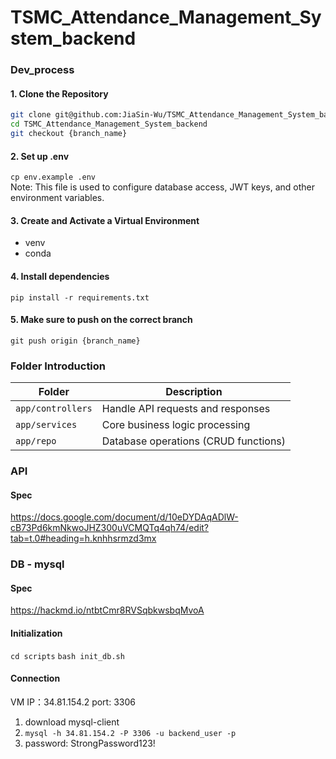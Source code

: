 # TSMC_Attendance_Management_System_backend
### Dev_process

#### 1. Clone the Repository
```bash
git clone git@github.com:JiaSin-Wu/TSMC_Attendance_Management_System_backend.git
cd TSMC_Attendance_Management_System_backend
git checkout {branch_name}
````

#### 2. Set up .env
`cp env.example .env` <br>
Note: This file is used to configure database access, JWT keys, and other environment variables.
#### 3. Create and Activate a Virtual Environment
- venv
- conda
#### 4. Install dependencies
`pip install -r requirements.txt`
#### 5. Make sure to push on the correct branch
`git push origin {branch_name}`
### Folder Introduction
| Folder            | Description                         |
|-------------------|-------------------------------------|
| `app/controllers` | Handle API requests and responses   |
| `app/services`    | Core business logic processing      |
| `app/repo`        | Database operations (CRUD functions)|
### API
#### Spec
https://docs.google.com/document/d/10eDYDAqADlW-cB73Pd6kmNkwoJHZ300uVCMQTq4qh74/edit?tab=t.0#heading=h.knhhsrmzd3mx
### DB - mysql
#### Spec
https://hackmd.io/ntbtCmr8RVSqbkwsbqMvoA

#### Initialization
`cd scripts`
`bash init_db.sh`

#### Connection
VM IP：34.81.154.2
port: 3306
1. download mysql-client
2.  `mysql -h 34.81.154.2 -P 3306 -u backend_user -p`
3. password: StrongPassword123!
